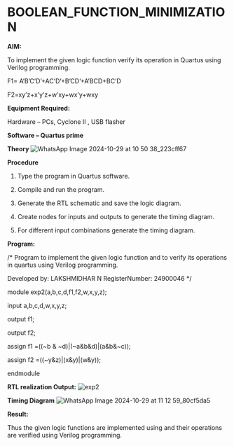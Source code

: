 # BOOLEAN_FUNCTION_MINIMIZATION

**AIM:**

To implement the given logic function verify its operation in Quartus using Verilog programming.

F1= A’B’C’D’+AC’D’+B’CD’+A’BCD+BC’D 

F2=xy’z+x’y’z+w’xy+wx’y+wxy

**Equipment Required:**

Hardware – PCs, Cyclone II , USB flasher

**Software – Quartus prime**

**Theory**
![WhatsApp Image 2024-10-29 at 10 50 38_223cff67](https://github.com/user-attachments/assets/a2c3a876-d6ab-45db-b918-1c4e72757a0f)


**Procedure**

1.	Type the program in Quartus software.

2.	Compile and run the program.

3.	Generate the RTL schematic and save the logic diagram.

4.	Create nodes for inputs and outputs to generate the timing diagram.

5.	For different input combinations generate the timing diagram.


**Program:**

/* Program to implement the given logic function and to verify its operations in quartus using Verilog programming. 

Developed by: LAKSHMIDHAR N  RegisterNumber: 24900046 */

module exp2(a,b,c,d,f1,f2,w,x,y,z);

input a,b,c,d,w,x,y,z;

output f1;

output f2;

assign f1 =((~b & ~d)|(~a&b&d)|(a&b&~c));

assign f2 =((~y&z)|(x&y)|(w&y));

endmodule

**RTL realization Output:**
![exp2](https://github.com/user-attachments/assets/d59990f6-9b65-48a7-ae80-db5b9e77c257)

**Timing Diagram**
![WhatsApp Image 2024-10-29 at 11 12 59_80cf5da5](https://github.com/user-attachments/assets/32917131-24a3-4759-aa3b-d61bebcc8714)

**Result:**

Thus the given logic functions are implemented using and their operations are verified using Verilog programming.

